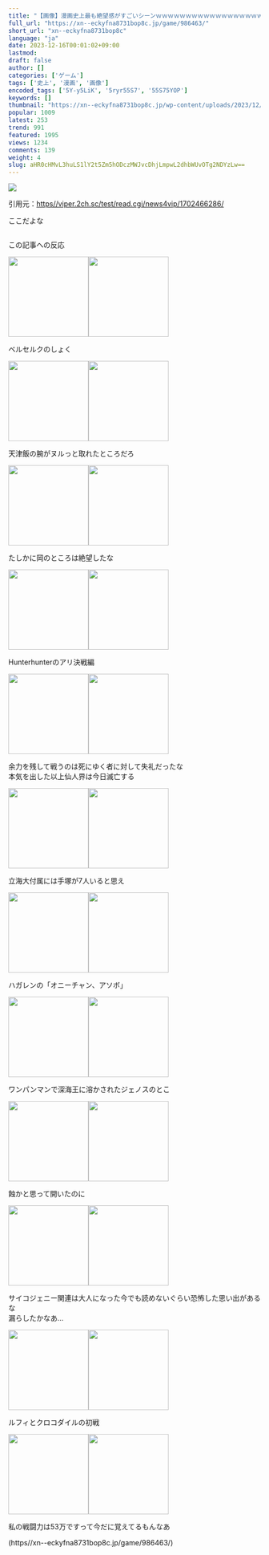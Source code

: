 ```yaml
---
title: "【画像】漫画史上最も絶望感がすごいシーンｗｗｗｗｗｗｗｗｗｗｗｗｗｗｗｗｗｗｗｗｗｗｗｗｗｗｗｗｗｗｗｗｗｗｗｗｗｗｗｗｗｗｗ"
full_url: "https://xn--eckyfna8731bop8c.jp/game/986463/"
short_url: "xn--eckyfna8731bop8c"
language: "ja"
date: 2023-12-16T00:01:02+09:00
lastmod: 
draft: false
author: []
categories: ['ゲーム']
tags: ['史上', '漫画', '画像']
encoded_tags: ['5Y-y5LiK', '5ryr55S7', '55S75YOP']
keywords: []
thumbnail: "https://xn--eckyfna8731bop8c.jp/wp-content/uploads/2023/12/f4690a2e-s.jpg"
popular: 1009
latest: 253
trend: 991
featured: 1995
views: 1234
comments: 139
weight: 4
slug: aHR0cHMvL3huLS1lY2t5Zm5hODczMWJvcDhjLmpwL2dhbWUvOTg2NDYzLw==
---
```


![](https://xn--eckyfna8731bop8c.jp/wp-content/uploads/2023/12/f4690a2e-s.jpg)

<div><p class='motturl'>引用元：<a rel='nofollow external noopener' target='_blank' href='https//viper.2ch.sc/test/read.cgi/news4vip/1702466286/'>https//viper.2ch.sc/test/read.cgi/news4vip/1702466286/</a></p><span><p>ここだよな</p><p><a rel='follow' href='https//xn--eckyfna8731bop8c.jp/wp-content/uploads/2023/12/dcba90e8.jpg'><img class='pict lazyload ewww_webp_lazy_load' src='dataimage/png;base64,iVBORw0KGgoAAAANSUhEUgAAAc8AAAKXAQAAAADMNvyBAAAAAnRSTlMAAHaTzTgAAAA9SURBVHja7cExAQAAAMKg9U9tDQ+gAAAAAAAAAAAAAAAAAAAAAAAAAAAAAAAAAAAAAAAAAAAAAAAAAIBrA5jNAAFNmBSOAAAAAElFTkSuQmCC' alt=''><img class='pict' src='https//xn--eckyfna8731bop8c.jp/wp-content/uploads/2023/12/dcba90e8.jpg' alt=''></a> </p></span><p class='blank-box sticky'>この記事への反応</p><img class='speech-icon-image lazyload' src='dataimage/png;base64,iVBORw0KGgoAAAANSUhEUgAAAZAAAAGQAQAAAACoxAthAAAAAnRSTlMAAHaTzTgAAAAqSURBVHja7cExAQAAAMKg9U/tbwagAAAAAAAAAAAAAAAAAAAAAAAAAIA3T7AAAZRBGFwAAAAASUVORK5CYII=' alt='' width='160' height='160'><img class='speech-icon-image' src='/wp-content/plugins/rss-cool-antenna/img/left.png' alt='' width='160' height='160'><p class='speech-balloon'>ベルセルクのしょく</p><img class='speech-icon-image lazyload' src='dataimage/png;base64,iVBORw0KGgoAAAANSUhEUgAAAZAAAAGQAQAAAACoxAthAAAAAnRSTlMAAHaTzTgAAAAqSURBVHja7cExAQAAAMKg9U/tbwagAAAAAAAAAAAAAAAAAAAAAAAAAIA3T7AAAZRBGFwAAAAASUVORK5CYII=' alt='' width='160' height='160'><img class='speech-icon-image' src='/wp-content/plugins/rss-cool-antenna/img/left.png' alt='' width='160' height='160'><p class='speech-balloon'>天津飯の腕がヌルっと取れたところだろ</p><img class='speech-icon-image lazyload' src='dataimage/png;base64,iVBORw0KGgoAAAANSUhEUgAAAZAAAAGQAQAAAACoxAthAAAAAnRSTlMAAHaTzTgAAAAqSURBVHja7cExAQAAAMKg9U/tbwagAAAAAAAAAAAAAAAAAAAAAAAAAIA3T7AAAZRBGFwAAAAASUVORK5CYII=' alt='' width='160' height='160'><img class='speech-icon-image' src='/wp-content/plugins/rss-cool-antenna/img/left.png' alt='' width='160' height='160'><p class='speech-balloon'>たしかに岡のところは絶望したな</p><img class='speech-icon-image lazyload' src='dataimage/png;base64,iVBORw0KGgoAAAANSUhEUgAAAZAAAAGQAQAAAACoxAthAAAAAnRSTlMAAHaTzTgAAAAqSURBVHja7cExAQAAAMKg9U/tbwagAAAAAAAAAAAAAAAAAAAAAAAAAIA3T7AAAZRBGFwAAAAASUVORK5CYII=' alt='' width='160' height='160'><img class='speech-icon-image' src='/wp-content/plugins/rss-cool-antenna/img/left.png' alt='' width='160' height='160'><p class='speech-balloon'>Hunterhunterのアリ決戦編</p><img class='speech-icon-image lazyload' src='dataimage/png;base64,iVBORw0KGgoAAAANSUhEUgAAAZAAAAGQAQAAAACoxAthAAAAAnRSTlMAAHaTzTgAAAAqSURBVHja7cExAQAAAMKg9U/tbwagAAAAAAAAAAAAAAAAAAAAAAAAAIA3T7AAAZRBGFwAAAAASUVORK5CYII=' alt='' width='160' height='160'><img class='speech-icon-image' src='/wp-content/plugins/rss-cool-antenna/img/left.png' alt='' width='160' height='160'><p class='speech-balloon'>余力を残して戦うのは死にゆく者に対して失礼だったな <br> 本気を出した以上仙人界は今日滅亡する</p><img class='speech-icon-image lazyload' src='dataimage/png;base64,iVBORw0KGgoAAAANSUhEUgAAAZAAAAGQAQAAAACoxAthAAAAAnRSTlMAAHaTzTgAAAAqSURBVHja7cExAQAAAMKg9U/tbwagAAAAAAAAAAAAAAAAAAAAAAAAAIA3T7AAAZRBGFwAAAAASUVORK5CYII=' alt='' width='160' height='160'><img class='speech-icon-image' src='/wp-content/plugins/rss-cool-antenna/img/left.png' alt='' width='160' height='160'><p class='speech-balloon'>立海大付属には手塚が7人いると思え</p><img class='speech-icon-image lazyload' src='dataimage/png;base64,iVBORw0KGgoAAAANSUhEUgAAAZAAAAGQAQAAAACoxAthAAAAAnRSTlMAAHaTzTgAAAAqSURBVHja7cExAQAAAMKg9U/tbwagAAAAAAAAAAAAAAAAAAAAAAAAAIA3T7AAAZRBGFwAAAAASUVORK5CYII=' alt='' width='160' height='160'><img class='speech-icon-image' src='/wp-content/plugins/rss-cool-antenna/img/left.png' alt='' width='160' height='160'><p class='speech-balloon'>ハガレンの「オニーチャン、アソボ」</p><p> </p><img class='speech-icon-image lazyload' src='dataimage/png;base64,iVBORw0KGgoAAAANSUhEUgAAAZAAAAGQAQAAAACoxAthAAAAAnRSTlMAAHaTzTgAAAAqSURBVHja7cExAQAAAMKg9U/tbwagAAAAAAAAAAAAAAAAAAAAAAAAAIA3T7AAAZRBGFwAAAAASUVORK5CYII=' alt='' width='160' height='160'><img class='speech-icon-image' src='/wp-content/plugins/rss-cool-antenna/img/left.png' alt='' width='160' height='160'><p class='speech-balloon'>ワンパンマンで深海王に溶かされたジェノスのとこ</p><img class='speech-icon-image lazyload' src='dataimage/png;base64,iVBORw0KGgoAAAANSUhEUgAAAZAAAAGQAQAAAACoxAthAAAAAnRSTlMAAHaTzTgAAAAqSURBVHja7cExAQAAAMKg9U/tbwagAAAAAAAAAAAAAAAAAAAAAAAAAIA3T7AAAZRBGFwAAAAASUVORK5CYII=' alt='' width='160' height='160'><img class='speech-icon-image' src='/wp-content/plugins/rss-cool-antenna/img/left.png' alt='' width='160' height='160'><p class='speech-balloon'>蝕かと思って開いたのに</p><img class='speech-icon-image lazyload' src='dataimage/png;base64,iVBORw0KGgoAAAANSUhEUgAAAZAAAAGQAQAAAACoxAthAAAAAnRSTlMAAHaTzTgAAAAqSURBVHja7cExAQAAAMKg9U/tbwagAAAAAAAAAAAAAAAAAAAAAAAAAIA3T7AAAZRBGFwAAAAASUVORK5CYII=' alt='' width='160' height='160'><img class='speech-icon-image' src='/wp-content/plugins/rss-cool-antenna/img/left.png' alt='' width='160' height='160'><p class='speech-balloon'>サイコジェニー関連は大人になった今でも読めないぐらい恐怖した思い出があるな <br> 漏らしたかなあ…</p><img class='speech-icon-image lazyload' src='dataimage/png;base64,iVBORw0KGgoAAAANSUhEUgAAAZAAAAGQAQAAAACoxAthAAAAAnRSTlMAAHaTzTgAAAAqSURBVHja7cExAQAAAMKg9U/tbwagAAAAAAAAAAAAAAAAAAAAAAAAAIA3T7AAAZRBGFwAAAAASUVORK5CYII=' alt='' width='160' height='160'><img class='speech-icon-image' src='/wp-content/plugins/rss-cool-antenna/img/left.png' alt='' width='160' height='160'><p class='speech-balloon'>ルフィとクロコダイルの初戦</p><img class='speech-icon-image lazyload' src='dataimage/png;base64,iVBORw0KGgoAAAANSUhEUgAAAZAAAAGQAQAAAACoxAthAAAAAnRSTlMAAHaTzTgAAAAqSURBVHja7cExAQAAAMKg9U/tbwagAAAAAAAAAAAAAAAAAAAAAAAAAIA3T7AAAZRBGFwAAAAASUVORK5CYII=' alt='' width='160' height='160'><img class='speech-icon-image' src='/wp-content/plugins/rss-cool-antenna/img/left.png' alt='' width='160' height='160'><p class='speech-balloon'>私の戦闘力は53万ですって今だに覚えてるもんなあ</p></div>

(https//xn--eckyfna8731bop8c.jp/game/986463/)
